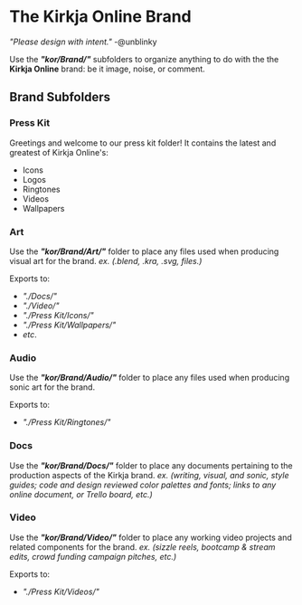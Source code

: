 # The Kirkja Online Brand
*"Please design with intent."* -@unblinky

Use the ***"kor/Brand/"*** subfolders to organize anything to do with the the **Kirkja Online** brand: be it image, noise, or comment.

## Brand Subfolders

### Press Kit
Greetings and welcome to our press kit folder! It contains the latest and greatest of Kirkja Online's:

- Icons
- Logos
- Ringtones
- Videos
- Wallpapers


### Art
Use the ***"kor/Brand/Art/"*** folder to place any files used when producing visual art for the brand. *ex. (.blend, .kra, .svg, files.)*

Exports to:
- *"./Docs/"*
- *"./Video/"*
- *"./Press Kit/Icons/"*
- *"./Press Kit/Wallpapers/"*
- *etc*.

### Audio
Use the ***"kor/Brand/Audio/"*** folder to place any files used when producing sonic art for the brand.

Exports to:
- *"./Press Kit/Ringtones/"*

### Docs
Use the ***"kor/Brand/Docs/"*** folder to place any documents pertaining to the production aspects of the Kirkja brand. *ex. (writing, visual, and sonic, style guides; code and design reviewed color palettes and fonts; links to any online document, or Trello board, etc.)*

### Video
Use the ***"kor/Brand/Video/"*** folder to place any working video projects and related components for the brand. *ex. (sizzle reels, bootcamp & stream edits, crowd funding campaign pitches, etc.)*

Exports to:
- *"./Press Kit/Videos/"*
